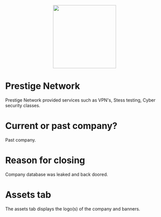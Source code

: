 <p align="center">
  <img height="200" src="https://images-ext-2.discordapp.net/external/9oh57d5dUOgyesK4S8MSmxFQCv74NgrFst0v8f2exTY/%3Fsize%3D4096/https/cdn.discordapp.com/icons/804791430349848645/42187a3042e72561d0e01ff1781190aa.png">
</p>

# Prestige Network
Prestige Network provided services such as VPN's, Stess testing, Cyber security classes.

# Current or past company?
Past company.

# Reason for closing
Company database was leaked and back doored.

# Assets tab
The assets tab displays the logo(s) of the company and banners.
